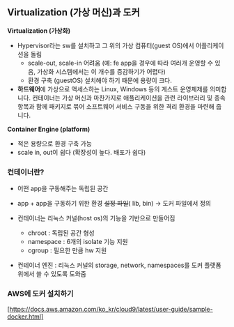 ## Virtualization (가상 머신)과 도커



**Virtualization (가상화)**

- Hypervisor라는 sw를 설치하고 그 위의 가상 컴퓨터(guest OS)에서 어플리케이션을 돌림
    - scale-out, scale-in 어려움 (예: fe app을 경우에 따라 여러개 운영할 수 있음, 가상화 시스템에서는 이 개수를 증감하기가 어렵다)
    - 환경 구축 (guestOS) 설치해야 하기 때문에 용량이 크다.
- **하드웨어**에 가상으로 액세스하는 Linux, Windows 등의 게스트 운영체제를 의미합니다. 컨테이너는 가상 머신과 마찬가지로 애플리케이션을 관련 라이브러리 및 종속 항목과 함께 패키지로 묶어 소프트웨어 서비스 구동을 위한 격리 환경을 마련해 줍니다.

**Container Engine (platform)**

- 적은 용량으로 환경 구축 가능
- scale in, out이 쉽다 (확장성이 높다. 배포가 쉽다)

### 컨테이너란?

- 어떤 app을 구동해주는 독립된 공간
- app + app을 구동하기 위한 환경 ~~설정 파일~~( lib, bin)  → 도커 파일에서 정의
- 컨테이너는 리눅스 커널(host os)의 기능을 기반으로 만들어짐
    - chroot : 독립된 공간 형성
    - namespace :  6개의 isolate 기능 지원
    - cgroup : 필요한 만큼 hw 지원

- 컨테이너 엔진 : 리눅스 커널의 storage, network, namespaces를 도커 플랫폼 위에서 쓸 수 있도록 도와줌

### AWS에 도커 설치하기

[https://docs.aws.amazon.com/ko_kr/cloud9/latest/user-guide/sample-docker.html]
